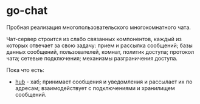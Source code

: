 # go-chat

Пробная реализация многопользовательского многокомнатного чата.

Чат-сервер строится из слабо связанных компонентов, каждый из которых отвечает за свою задачу: прием и рассылка сообщений; базы данных сообщений, пользователей, комнат, политик доступа; протокол чата; сетевые подключения; механизмы разграничения доступа.

Пока что есть:

* [hub](hub) - хаб; принимает сообщения и уведомления и рассылает их по адресам; взаимодействует с подключениями и хранилищем сообщений.
